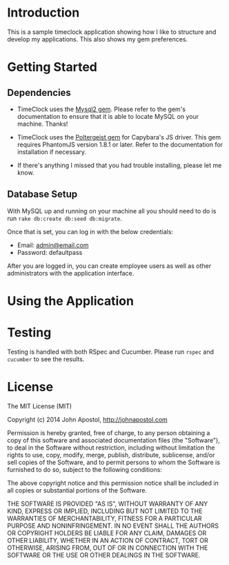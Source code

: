 Introduction
============

This is a sample timeclock application showing how I like to structure and develop my applications. This also shows my gem preferences.

Getting Started
===============

Dependencies
------------

* TimeClock uses the [Mysql2 gem](https://github.com/brianmario/mysql2). Please refer to the gem's documentation to ensure that it is able to locate MySQL on your machine. Thanks!

* TimeClock uses the [Poltergeist gem](https://github.com/teampoltergeist/poltergeist) for Capybara's JS driver. This gem requires PhantomJS version 1.8.1 or later. Refer to the documentation for installation if necessary.

* If there's anything I missed that you had trouble installing, please let me know.

Database Setup
--------------

With MySQL up and running on your machine all you should need to do is run `rake db:create db:seed db:migrate`.

Once that is set, you can log in with the below credentials:

* Email: admin@email.com
* Password: defaultpass

After you are logged in, you can create employee users as well as other administrators with the application interface.

Using the Application
=====================

Testing
=======

Testing is handled with both RSpec and Cucumber. Please run `rspec` and `cucumber` to see the results.

License
=======

The MIT License (MIT)

Copyright (c) 2014 John Apostol, http://johnapostol.com

Permission is hereby granted, free of charge, to any person obtaining a copy
of this software and associated documentation files (the "Software"), to deal
in the Software without restriction, including without limitation the rights
to use, copy, modify, merge, publish, distribute, sublicense, and/or sell
copies of the Software, and to permit persons to whom the Software is
furnished to do so, subject to the following conditions:

The above copyright notice and this permission notice shall be included in all
copies or substantial portions of the Software.

THE SOFTWARE IS PROVIDED "AS IS", WITHOUT WARRANTY OF ANY KIND, EXPRESS OR
IMPLIED, INCLUDING BUT NOT LIMITED TO THE WARRANTIES OF MERCHANTABILITY,
FITNESS FOR A PARTICULAR PURPOSE AND NONINFRINGEMENT. IN NO EVENT SHALL THE
AUTHORS OR COPYRIGHT HOLDERS BE LIABLE FOR ANY CLAIM, DAMAGES OR OTHER
LIABILITY, WHETHER IN AN ACTION OF CONTRACT, TORT OR OTHERWISE, ARISING FROM,
OUT OF OR IN CONNECTION WITH THE SOFTWARE OR THE USE OR OTHER DEALINGS IN THE
SOFTWARE.